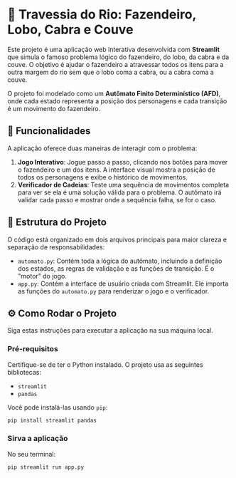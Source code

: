 # 🚢 Travessia do Rio: Fazendeiro, Lobo, Cabra e Couve

Este projeto é uma aplicação web interativa desenvolvida com **Streamlit** que simula o famoso problema lógico do fazendeiro, do lobo, da cabra e da couve. O objetivo é ajudar o fazendeiro a atravessar todos os itens para a outra margem do rio sem que o lobo coma a cabra, ou a cabra coma a couve.

O projeto foi modelado como um **Autômato Finito Determinístico (AFD)**, onde cada estado representa a posição dos personagens e cada transição é um movimento do fazendeiro.

## 🚀 Funcionalidades

A aplicação oferece duas maneiras de interagir com o problema:

1.  **Jogo Interativo**: Jogue passo a passo, clicando nos botões para mover o fazendeiro e um dos itens. A interface visual mostra a posição de todos os personagens e exibe o histórico de movimentos.
2.  **Verificador de Cadeias**: Teste uma sequência de movimentos completa para ver se ela é uma solução válida para o problema. O autômato irá validar cada passo e mostrar onde a sequência falha, se for o caso.

## 📁 Estrutura do Projeto

O código está organizado em dois arquivos principais para maior clareza e separação de responsabilidades:

-   `automato.py`: Contém toda a lógica do autômato, incluindo a definição dos estados, as regras de validação e as funções de transição. É o "motor" do jogo.
-   `app.py`: Contém a interface de usuário criada com Streamlit. Ele importa as funções do `automato.py` para renderizar o jogo e o verificador.

## ⚙️ Como Rodar o Projeto

Siga estas instruções para executar a aplicação na sua máquina local.

### Pré-requisitos

Certifique-se de ter o Python instalado. O projeto usa as seguintes bibliotecas:

-   `streamlit`
-   `pandas`

Você pode instalá-las usando `pip`:

```bash
pip install streamlit pandas
```

### Sirva a aplicação
No seu terminal:

```bash
pip streamlit run app.py